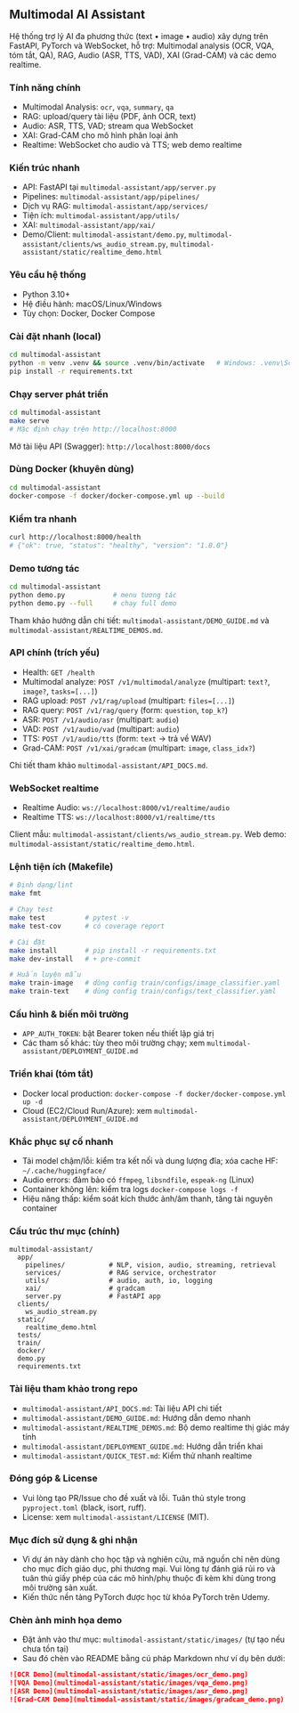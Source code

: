 ## Multimodal AI Assistant

Hệ thống trợ lý AI đa phương thức (text • image • audio) xây dựng trên FastAPI, PyTorch và WebSocket, hỗ trợ: Multimodal analysis (OCR, VQA, tóm tắt, QA), RAG, Audio (ASR, TTS, VAD), XAI (Grad-CAM) và các demo realtime.

### Tính năng chính
- Multimodal Analysis: `ocr`, `vqa`, `summary`, `qa`
- RAG: upload/query tài liệu (PDF, ảnh OCR, text)
- Audio: ASR, TTS, VAD; stream qua WebSocket
- XAI: Grad-CAM cho mô hình phân loại ảnh
- Realtime: WebSocket cho audio và TTS; web demo realtime

### Kiến trúc nhanh
- API: FastAPI tại `multimodal-assistant/app/server.py`
- Pipelines: `multimodal-assistant/app/pipelines/`
- Dịch vụ RAG: `multimodal-assistant/app/services/`
- Tiện ích: `multimodal-assistant/app/utils/`
- XAI: `multimodal-assistant/app/xai/`
- Demo/Client: `multimodal-assistant/demo.py`, `multimodal-assistant/clients/ws_audio_stream.py`, `multimodal-assistant/static/realtime_demo.html`

### Yêu cầu hệ thống
- Python 3.10+
- Hệ điều hành: macOS/Linux/Windows
- Tùy chọn: Docker, Docker Compose

### Cài đặt nhanh (local)
```bash
cd multimodal-assistant
python -m venv .venv && source .venv/bin/activate   # Windows: .venv\Scripts\activate
pip install -r requirements.txt
```

### Chạy server phát triển
```bash
cd multimodal-assistant
make serve
# Mặc định chạy trên http://localhost:8000
```

Mở tài liệu API (Swagger): `http://localhost:8000/docs`

### Dùng Docker (khuyên dùng)
```bash
cd multimodal-assistant
docker-compose -f docker/docker-compose.yml up --build
```

### Kiểm tra nhanh
```bash
curl http://localhost:8000/health
# {"ok": true, "status": "healthy", "version": "1.0.0"}
```

### Demo tương tác
```bash
cd multimodal-assistant
python demo.py            # menu tương tác
python demo.py --full     # chạy full demo
```

Tham khảo hướng dẫn chi tiết: `multimodal-assistant/DEMO_GUIDE.md` và `multimodal-assistant/REALTIME_DEMOS.md`.

### API chính (trích yếu)
- Health: `GET /health`
- Multimodal analyze: `POST /v1/multimodal/analyze` (multipart: `text?`, `image?`, `tasks=[...]`)
- RAG upload: `POST /v1/rag/upload` (multipart: `files=[...]`)
- RAG query: `POST /v1/rag/query` (form: `question`, `top_k?`)
- ASR: `POST /v1/audio/asr` (multipart: `audio`)
- VAD: `POST /v1/audio/vad` (multipart: `audio`)
- TTS: `POST /v1/audio/tts` (form: `text` → trả về WAV)
- Grad-CAM: `POST /v1/xai/gradcam` (multipart: `image`, `class_idx?`)

Chi tiết tham khảo `multimodal-assistant/API_DOCS.md`.

### WebSocket realtime
- Realtime Audio: `ws://localhost:8000/v1/realtime/audio`
- Realtime TTS: `ws://localhost:8000/v1/realtime/tts`

Client mẫu: `multimodal-assistant/clients/ws_audio_stream.py`. Web demo: `multimodal-assistant/static/realtime_demo.html`.

### Lệnh tiện ích (Makefile)
```bash
# Định dạng/lint
make fmt

# Chạy test
make test          # pytest -v
make test-cov      # có coverage report

# Cài đặt
make install       # pip install -r requirements.txt
make dev-install   # + pre-commit

# Huấn luyện mẫu
make train-image   # dùng config train/configs/image_classifier.yaml
make train-text    # dùng config train/configs/text_classifier.yaml
```

### Cấu hình & biến môi trường
- `APP_AUTH_TOKEN`: bật Bearer token nếu thiết lập giá trị
- Các tham số khác: tùy theo môi trường chạy; xem `multimodal-assistant/DEPLOYMENT_GUIDE.md`

### Triển khai (tóm tắt)
- Docker local production: `docker-compose -f docker/docker-compose.yml up -d`
- Cloud (EC2/Cloud Run/Azure): xem `multimodal-assistant/DEPLOYMENT_GUIDE.md`

### Khắc phục sự cố nhanh
- Tải model chậm/lỗi: kiểm tra kết nối và dung lượng đĩa; xóa cache HF: `~/.cache/huggingface/`
- Audio errors: đảm bảo có `ffmpeg`, `libsndfile`, `espeak-ng` (Linux)
- Container không lên: kiểm tra logs `docker-compose logs -f`
- Hiệu năng thấp: kiểm soát kích thước ảnh/âm thanh, tăng tài nguyên container

### Cấu trúc thư mục (chính)
```
multimodal-assistant/
  app/
    pipelines/           # NLP, vision, audio, streaming, retrieval
    services/            # RAG service, orchestrator
    utils/               # audio, auth, io, logging
    xai/                 # gradcam
    server.py            # FastAPI app
  clients/
    ws_audio_stream.py
  static/
    realtime_demo.html
  tests/
  train/
  docker/
  demo.py
  requirements.txt
```

### Tài liệu tham khảo trong repo
- `multimodal-assistant/API_DOCS.md`: Tài liệu API chi tiết
- `multimodal-assistant/DEMO_GUIDE.md`: Hướng dẫn demo nhanh
- `multimodal-assistant/REALTIME_DEMOS.md`: Bộ demo realtime thị giác máy tính
- `multimodal-assistant/DEPLOYMENT_GUIDE.md`: Hướng dẫn triển khai
- `multimodal-assistant/QUICK_TEST.md`: Kiểm thử nhanh realtime

### Đóng góp & License
- Vui lòng tạo PR/Issue cho đề xuất và lỗi. Tuân thủ style trong `pyproject.toml` (black, isort, ruff).
- License: xem `multimodal-assistant/LICENSE` (MIT).

### Mục đích sử dụng & ghi nhận
- Vì dự án này dành cho học tập và nghiên cứu, mã nguồn chỉ nên dùng cho mục đích giáo dục, phi thương mại. Vui lòng tự đánh giá rủi ro và tuân thủ giấy phép của các mô hình/phụ thuộc đi kèm khi dùng trong môi trường sản xuất.
- Kiến thức nền tảng PyTorch được học từ khóa PyTorch trên Udemy.

### Chèn ảnh minh họa demo
- Đặt ảnh vào thư mục: `multimodal-assistant/static/images/` (tự tạo nếu chưa tồn tại)
- Sau đó chèn vào README bằng cú pháp Markdown như ví dụ bên dưới:

```markdown
![OCR Demo](multimodal-assistant/static/images/ocr_demo.png)
![VQA Demo](multimodal-assistant/static/images/vqa_demo.png)
![ASR Demo](multimodal-assistant/static/images/asr_demo.png)
![Grad-CAM Demo](multimodal-assistant/static/images/gradcam_demo.png)
```

